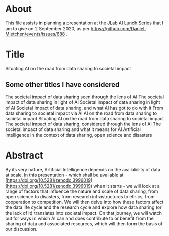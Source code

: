 # About

This file assists in planning a presentation at the [JLab](https://www.jlab.org/) AI Lunch Series that I am to give on 2 September 2020, as per https://github.com/Daniel-Mietchen/events/issues/688 .

# Title

Situating AI on the road from data sharing to societal impact

## Some other titles I have considered

The societal impact of data sharing seen through the lens of AI
The societal impact of data sharing in light of AI
Societal impact of data sharing in light of AI
Societal impact of data sharing, and what AI has got to do with it
From data sharing to societal impact via AI
AI on the road from data sharing to societal impact
Situating AI on the road from data sharing to societal impact
The societal impact of data sharing, considered through the lens of AI
The societal impact of data sharing and what it means for AI
Artificial intelligence in the context of data sharing, open science and disasters

# Abstract

By its very nature, Artificial Intelligence depends on the availability of data at scale. In this presentation - which shall be available at [https://doi.org/10.5281/zenodo.3996019](https://doi.org/10.5281/zenodo.3996019) when it starts - we will look at a range of factors that influence the nature and scale of data sharing, from open science to disasters, from research infrastructures to ethics, from cooperation to competition. We will then delve into how these factors affect the data life cycle and the research cycle and explore how data sharing (or the lack of it) translates into societal impact. On that journey, we will watch out for ways in which AI can and does contribute to or benefit from the sharing of data and associated resources, which will then form the basis of our discussion.
